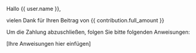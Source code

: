 Hallo {{ user.name }},

vielen Dank für Ihren Beitrag von {{ contribution.full_amount }}

Um die Zahlung abzuschließen, folgen Sie bitte folgenden Anweisungen:

[Ihre Anweisungen hier einfügen]

